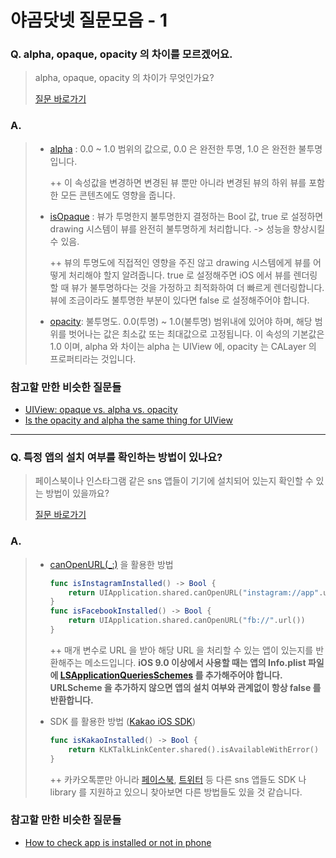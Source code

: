 # 야곰닷넷 질문모음 - 1



### Q. alpha, opaque, opacity 의 차이를 모르겠어요.

> alpha, opaque, opacity 의 차이가 무엇인가요?
>
> [질문 바로가기](https://yagom.net/forums/topic/alpha-opaque-opacity의-차이를-명확히-모르겠어요-ㅠㅠ/)

### A.

> - [alpha](https://developer.apple.com/documentation/uikit/uiview/1622417-alpha) : 0.0 ~ 1.0 범위의 값으로, 0.0 은 완전한 투명, 1.0 은 완전한 불투명입니다.
>
>   ++ 이 속성값을 변경하면 변경된 뷰 뿐만 아니라 변경된 뷰의 하위 뷰를 포함 한 모든 콘텐츠에도 영향을 줍니다.
>
> - [isOpaque](https://developer.apple.com/documentation/uikit/uiview/1622622-isopaque) : 뷰가 투명한지 불투명한지 결정하는 Bool 값, true 로 설정하면 drawing 시스템이 뷰를 완전히 불투명하게 처리합니다. -> 성능을 향상시킬 수 있음.
>
>   ++ 뷰의 투명도에 직접적인 영향을 주진 않고 drawing 시스템에게 뷰를 어떻게 처리해야 할지 알려줍니다. true 로 설정해주면 iOS 에서 뷰를 렌더링할 때 뷰가 불투명하다는 것을 가정하고 최적화하여 더 빠르게 렌더링합니다. 뷰에 조금이라도 불투명한 부분이 있다면 false 로 설정해주어야 합니다.
>
> - [opacity](https://developer.apple.com/documentation/quartzcore/calayer/1410933-opacity): 불투명도. 0.0(투명) ~ 1.0(불투명) 범위내에 있어야 하며, 해당 범위를 벗어나는 값은 최소값 또는 최대값으로 고정됩니다. 이 속성의 기본값은 1.0 이며, alpha 와 차이는 alpha 는 UIView 에, opacity 는 CALayer 의 프로퍼티라는 것입니다.

### 참고할 만한 비슷한 질문들
  * [UIView: opaque vs. alpha vs. opacity](https://stackoverflow.com/questions/8520434/uiview-opaque-vs-alpha-vs-opacity)
  * [Is the opacity and alpha the same thing for UIView](https://stackoverflow.com/questions/15381436/is-the-opacity-and-alpha-the-same-thing-for-uiview/15381634)

----

### Q. 특정 앱의 설치 여부를 확인하는 방법이 있나요?

> 페이스북이나 인스타그램 같은 sns 앱들이 기기에 설치되어 있는지 확인할 수 있는 방법이 있을까요?
>
> [질문 바로가기](https://yagom.net/forums/topic/특정-앱이-설치되어-있는지-여부를-확인하는-방법이/)

### A.

> * [canOpenURL(_:)](https://developer.apple.com/documentation/uikit/uiapplication/1622952-canopenurl#discussion) 을 활용한 방법
>
>   ```swift
>   func isInstagramInstalled() -> Bool {
>       return UIApplication.shared.canOpenURL("instagram://app".url())
>   }
>   func isFacebookInstalled() -> Bool {
>       return UIApplication.shared.canOpenURL("fb://".url())
>   }
>   ```
>
>   ++ 매개 변수로 URL 을 받아 해당 URL 을 처리할 수 있는 앱이 있는지를 반환해주는 메소드입니다. **iOS 9.0 이상에서 사용할 때는 앱의 Info.plist 파일에 [LSApplicationQueriesSchemes](https://developer.apple.com/library/archive/documentation/General/Reference/InfoPlistKeyReference/Articles/LaunchServicesKeys.html#//apple_ref/doc/plist/info/LSApplicationQueriesSchemes) 를 추가해주어야 합니다. URLScheme 을 추가하지 않으면 앱의 설치 여부와 관계없이 항상 false 를 반환합니다.**
>
> * SDK 를 활용한 방법 ([Kakao iOS SDK](https://developers.kakao.com/sdk/reference/ios-legacy/release/Classes/KLKTalkLinkCenter.html#//api/name/isAvailableWithError:))
>
>   ```swift
>   func isKakaoInstalled() -> Bool {
>       return KLKTalkLinkCenter.shared().isAvailableWithError()
>   }
>   ```
>
>   ++ 카카오톡뿐만 아니라 [페이스북](https://developers.facebook.com/docs/ios/), [트위터](https://developer.twitter.com/en/docs/developer-utilities/twitter-libraries) 등 다른 sns 앱들도 SDK 나 library 를 지원하고 있으니 찾아보면 다른 방법들도 있을 것 같습니다.

### 참고할 만한 비슷한 질문들

* [How to check app is installed or not in phone](https://stackoverflow.com/questions/41545283/how-to-check-app-is-installed-or-not-in-phone)

